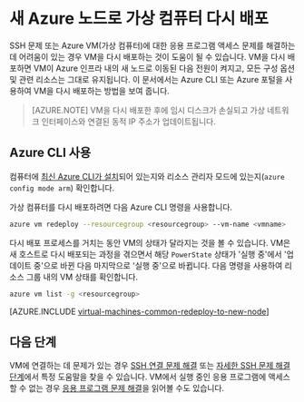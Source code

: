 <properties 
	pageTitle="Linux 가상 컴퓨터 다시 배포 | Microsoft Azure" 
	description="가상 컴퓨터를 다시 배포하여 SSH 연결 문제를 완화하는 방법을 설명합니다." 
	services="virtual-machines-linux" 
	documentationCenter="virtual-machines" 
	authors="iainfoulds" 
	manager="timlt"
	tags="azure-resource-manager,top-support-issue" 
/>
	

<tags 
	ms.service="virtual-machines-linux" 
	ms.devlang="na" 
	ms.topic="support-article" 
	ms.tgt_pltfrm="vm-linux"
	ms.workload="infrastructure" 
	ms.date="09/19/2016" 
	ms.author="iainfou" 
/>

# 새 Azure 노드로 가상 컴퓨터 다시 배포

SSH 문제 또는 Azure VM(가상 컴퓨터)에 대한 응용 프로그램 액세스 문제를 해결하는 데 어려움이 있는 경우 VM을 다시 배포하는 것이 도움이 될 수 있습니다. VM을 다시 배포하면 VM이 Azure 인프라 내의 새 노드로 이동된 다음 전원이 켜지고, 모든 구성 옵션 및 관련 리소스는 그대로 유지됩니다. 이 문서에서는 Azure CLI 또는 Azure 포털을 사용하여 VM을 다시 배포하는 방법을 보여 줍니다.

> [AZURE.NOTE] VM을 다시 배포한 후에 임시 디스크가 손실되고 가상 네트워크 인터페이스와 연결된 동적 IP 주소가 업데이트됩니다.


## Azure CLI 사용

컴퓨터에 [최신 Azure CLI가 설치](../xplat-cli-install.md)되어 있는지와 리소스 관리자 모드에 있는지(`azure config mode arm`) 확인합니다.

가상 컴퓨터를 다시 배포하려면 다음 Azure CLI 명령을 사용합니다.

```bash
azure vm redeploy --resourcegroup <resourcegroup> --vm-name <vmname> 
```

다시 배포 프로세스를 거치는 동안 VM의 상태가 달라지는 것을 볼 수 있습니다. VM은 새 호스트로 다시 배포되는 과정을 겪으면서 해당 `PowerState` 상태가 '실행 중'에서 '업데이트 중'으로 바뀐 다음 마지막으로 '실행 중'으로 바뀝니다. 다음 명령을 사용하여 리소스 그룹 내의 VM 상태를 확인합니다.

```bash
azure vm list -g <resourcegroup>
```


[AZURE.INCLUDE [virtual-machines-common-redeploy-to-new-node](../../includes/virtual-machines-common-redeploy-to-new-node.md)]


## 다음 단계
VM에 연결하는 데 문제가 있는 경우 [SSH 연결 문제 해결](virtual-machines-linux-troubleshoot-ssh-connection.md) 또는 [자세한 SSH 문제 해결 단계](virtual-machines-linux-detailed-troubleshoot-ssh-connection.md)에서 특정 도움말을 찾을 수 있습니다. VM에서 실행 중인 응용 프로그램에 액세스할 수 없는 경우 [응용 프로그램 문제 해결](virtual-machines-linux-troubleshoot-app-connection.md)을 읽어볼 수도 있습니다.

<!---HONumber=AcomDC_0921_2016-->